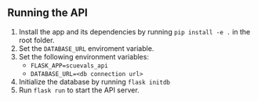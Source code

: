 ## Running the API
1. Install the app and its dependencies by running `pip install -e .` in the root folder.
1. Set the `DATABASE_URL` enviroment variable.
1. Set the following environment variables:
   * `FLASK_APP=scuevals_api`
   * `DATABASE_URL=<db connection url>`
1. Initialize the database by running `flask initdb`
1. Run `flask run` to start the API server.

